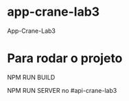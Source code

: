# app-crane-lab3
App-Crane-Lab3 


# Para rodar o projeto
NPM RUN BUILD

NPM RUN SERVER no #api-crane-lab3
